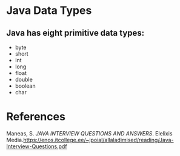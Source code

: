 # Java Data Types 

## Java has eight primitive data types: 
- byte 
- short 
- int 
- long 
- float 
- double 
- boolean 
- char 


# References 
Maneas, S. *JAVA INTERVIEW QUESTIONS AND ANSWERS*. 
	Elelixis Media.<https://enos.itcollege.ee/~jpoial/allaladimised/reading/Java-Interview-Questions.pdf> 
